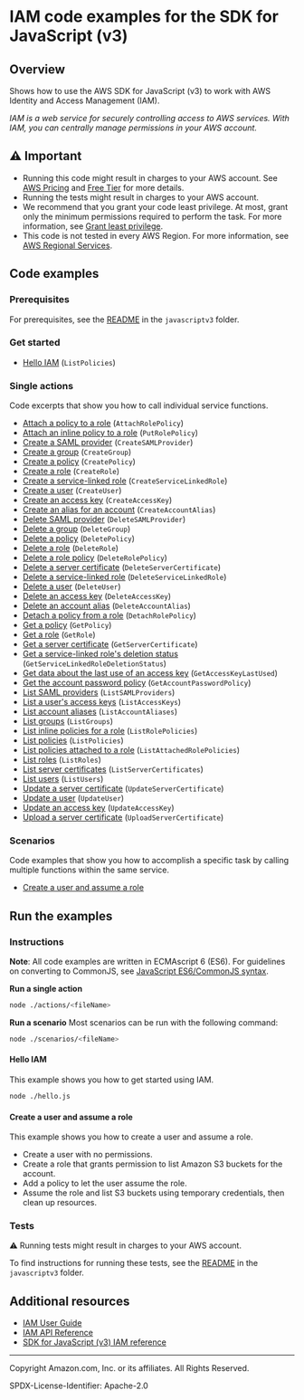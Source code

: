 <!--Generated by WRITEME on 2023-09-12 00:35:13.690927 (UTC)-->
# IAM code examples for the SDK for JavaScript (v3)

## Overview

Shows how to use the AWS SDK for JavaScript (v3) to work with AWS Identity and Access Management (IAM).

<!--custom.overview.start-->
<!--custom.overview.end-->

*IAM is a web service for securely controlling access to AWS services. With IAM, you can centrally manage permissions in your AWS account.*

## ⚠ Important

* Running this code might result in charges to your AWS account. See [AWS Pricing](https://aws.amazon.com/pricing/?aws-products-pricing.sort-by=item.additionalFields.productNameLowercase&aws-products-pricing.sort-order=asc&awsf.Free%20Tier%20Type=*all&awsf.tech-category=*all) and [Free Tier](https://aws.amazon.com/free/?all-free-tier.sort-by=item.additionalFields.SortRank&all-free-tier.sort-order=asc&awsf.Free%20Tier%20Types=*all&awsf.Free%20Tier%20Categories=*all) for more details.
* Running the tests might result in charges to your AWS account.
* We recommend that you grant your code least privilege. At most, grant only the minimum permissions required to perform the task. For more information, see [Grant least privilege](https://docs.aws.amazon.com/IAM/latest/UserGuide/best-practices.html#grant-least-privilege).
* This code is not tested in every AWS Region. For more information, see [AWS Regional Services](https://aws.amazon.com/about-aws/global-infrastructure/regional-product-services).

<!--custom.important.start-->
<!--custom.important.end-->

## Code examples

### Prerequisites

For prerequisites, see the [README](../../README.md#Prerequisites) in the `javascriptv3` folder.


<!--custom.prerequisites.start-->
<!--custom.prerequisites.end-->


### Get started

* [Hello IAM](hello.js#L8) (`ListPolicies`)

### Single actions

Code excerpts that show you how to call individual service functions.

* [Attach a policy to a role](actions/attach-role-policy.js#L8) (`AttachRolePolicy`)
* [Attach an inline policy to a role](actions/put-role-policy.js#L8) (`PutRolePolicy`)
* [Create a SAML provider](actions/create-saml-provider.js#L8) (`CreateSAMLProvider`)
* [Create a group](actions/create-group.js#L8) (`CreateGroup`)
* [Create a policy](actions/create-policy.js#L8) (`CreatePolicy`)
* [Create a role](actions/create-role.js#L8) (`CreateRole`)
* [Create a service-linked role](actions/create-service-linked-role.js#L8) (`CreateServiceLinkedRole`)
* [Create a user](actions/create-user.js#L8) (`CreateUser`)
* [Create an access key](actions/create-access-key.js#L8) (`CreateAccessKey`)
* [Create an alias for an account](actions/create-account-alias.js#L8) (`CreateAccountAlias`)
* [Delete SAML provider](actions/delete-saml-provider.js#L8) (`DeleteSAMLProvider`)
* [Delete a group](actions/delete-group.js#L8) (`DeleteGroup`)
* [Delete a policy](actions/delete-policy.js#L8) (`DeletePolicy`)
* [Delete a role](actions/delete-role.js#L8) (`DeleteRole`)
* [Delete a role policy](actions/delete-role-policy.js#L8) (`DeleteRolePolicy`)
* [Delete a server certificate](actions/delete-server-certificate.js#L8) (`DeleteServerCertificate`)
* [Delete a service-linked role](actions/delete-service-linked-role.js#L8) (`DeleteServiceLinkedRole`)
* [Delete a user](actions/delete-user.js#L8) (`DeleteUser`)
* [Delete an access key](actions/delete-access-key.js#L8) (`DeleteAccessKey`)
* [Delete an account alias](actions/delete-account-alias.js#L8) (`DeleteAccountAlias`)
* [Detach a policy from a role](actions/detach-role-policy.js#L8) (`DetachRolePolicy`)
* [Get a policy](actions/get-policy.js#L8) (`GetPolicy`)
* [Get a role](actions/get-role.js#L8) (`GetRole`)
* [Get a server certificate](actions/get-server-certificate.js#L8) (`GetServerCertificate`)
* [Get a service-linked role's deletion status](actions/get-service-linked-role-deletion-status.js#L8) (`GetServiceLinkedRoleDeletionStatus`)
* [Get data about the last use of an access key](actions/get-access-key-last-used.js#L8) (`GetAccessKeyLastUsed`)
* [Get the account password policy](actions/get-account-password-policy.js#L8) (`GetAccountPasswordPolicy`)
* [List SAML providers](actions/list-saml-providers.js#L8) (`ListSAMLProviders`)
* [List a user's access keys](actions/list-access-keys.js#L8) (`ListAccessKeys`)
* [List account aliases](actions/list-account-aliases.js#L8) (`ListAccountAliases`)
* [List groups](actions/list-groups.js#L8) (`ListGroups`)
* [List inline policies for a role](actions/list-role-policies.js#L8) (`ListRolePolicies`)
* [List policies](actions/list-policies.js#L8) (`ListPolicies`)
* [List policies attached to a role](actions/list-attached-role-policies.js#L8) (`ListAttachedRolePolicies`)
* [List roles](actions/list-roles.js#L8) (`ListRoles`)
* [List server certificates](actions/list-server-certificates.js#L8) (`ListServerCertificates`)
* [List users](actions/list-users.js#L8) (`ListUsers`)
* [Update a server certificate](actions/update-server-certificate.js#L8) (`UpdateServerCertificate`)
* [Update a user](actions/update-user.js#L8) (`UpdateUser`)
* [Update an access key](actions/update-access-key.js#L8) (`UpdateAccessKey`)
* [Upload a server certificate](actions/upload-server-certificate.js#L8) (`UploadServerCertificate`)

### Scenarios

Code examples that show you how to accomplish a specific task by calling multiple
functions within the same service.

* [Create a user and assume a role](scenarios/basic.js)

## Run the examples

### Instructions

**Note**: All code examples are written in ECMAscript 6 (ES6). For guidelines on converting to CommonJS, see
[JavaScript ES6/CommonJS syntax](https://docs.aws.amazon.com/sdk-for-javascript/v3/developer-guide/sdk-examples-javascript-syntax.html).

**Run a single action**

```bash
node ./actions/<fileName>
```

**Run a scenario**
Most scenarios can be run with the following command:
```bash
node ./scenarios/<fileName>
```

<!--custom.instructions.start-->
<!--custom.instructions.end-->

#### Hello IAM

This example shows you how to get started using IAM.

```bash
node ./hello.js
```


#### Create a user and assume a role

This example shows you how to create a user and assume a role. 

* Create a user with no permissions.
* Create a role that grants permission to list Amazon S3 buckets for the account.
* Add a policy to let the user assume the role.
* Assume the role and list S3 buckets using temporary credentials, then clean up resources.

<!--custom.scenario_prereqs.iam_Scenario_CreateUserAssumeRole.start-->
<!--custom.scenario_prereqs.iam_Scenario_CreateUserAssumeRole.end-->


<!--custom.scenarios.iam_Scenario_CreateUserAssumeRole.start-->
<!--custom.scenarios.iam_Scenario_CreateUserAssumeRole.end-->

### Tests

⚠ Running tests might result in charges to your AWS account.


To find instructions for running these tests, see the [README](../../README.md#Tests)
in the `javascriptv3` folder.



<!--custom.tests.start-->
<!--custom.tests.end-->

## Additional resources

* [IAM User Guide](https://docs.aws.amazon.com/IAM/latest/UserGuide/introduction.html)
* [IAM API Reference](https://docs.aws.amazon.com/IAM/latest/APIReference/welcome.html)
* [SDK for JavaScript (v3) IAM reference](https://docs.aws.amazon.com/AWSJavaScriptSDK/v3/latest/client/iam/index.html)

<!--custom.resources.start-->
<!--custom.resources.end-->

---

Copyright Amazon.com, Inc. or its affiliates. All Rights Reserved.

SPDX-License-Identifier: Apache-2.0